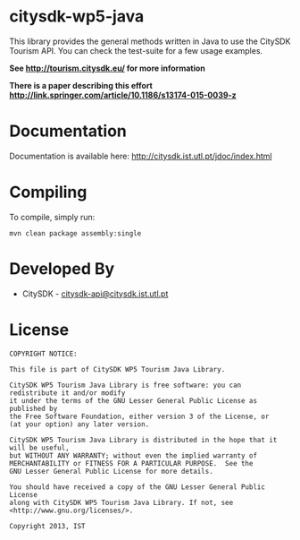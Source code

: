 citysdk-wp5-java
================

This library provides the general methods written in Java to use the CitySDK Tourism API. 
You can check the test-suite for a few usage examples.

**See http://tourism.citysdk.eu/ for more information**

**There is a paper describing this effort http://link.springer.com/article/10.1186/s13174-015-0039-z**

Documentation
=================
Documentation is available here: http://citysdk.ist.utl.pt/jdoc/index.html

Compiling
=================  
To compile, simply run:

    mvn clean package assembly:single

Developed By
=================
* CitySDK - <citysdk-api@citysdk.ist.utl.pt>


License
=================

    COPYRIGHT NOTICE: 
    
    This file is part of CitySDK WP5 Tourism Java Library.

    CitySDK WP5 Tourism Java Library is free software: you can redistribute it and/or modify
    it under the terms of the GNU Lesser General Public License as published by
    the Free Software Foundation, either version 3 of the License, or
    (at your option) any later version.
    
    CitySDK WP5 Tourism Java Library is distributed in the hope that it will be useful,
    but WITHOUT ANY WARRANTY; without even the implied warranty of
    MERCHANTABILITY or FITNESS FOR A PARTICULAR PURPOSE.  See the
    GNU Lesser General Public License for more details.
    
    You should have received a copy of the GNU Lesser General Public License
    along with CitySDK WP5 Tourism Java Library. If not, see <http://www.gnu.org/licenses/>.
    
    Copyright 2013, IST
